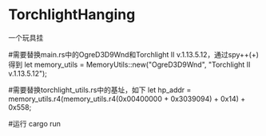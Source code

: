 # TorchlightHanging
一个玩具挂

#需要替换main.rs中的OgreD3D9Wnd和Torchlight II v.1.13.5.12，通过spy++(+)得到
let memory_utils = MemoryUtils::new("OgreD3D9Wnd", "Torchlight II v.1.13.5.12");

#需要替换torchlight_utils.rs中的基址，如下
let hp_addr = memory_utils.r4(memory_utils.r4(0x00400000 + 0x3039094) + 0x14) + 0x558;

#运行
cargo run 
